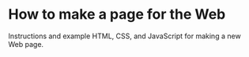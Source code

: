 How to make a page for the Web
======

Instructions and example HTML, CSS, and JavaScript for making a new Web page.
